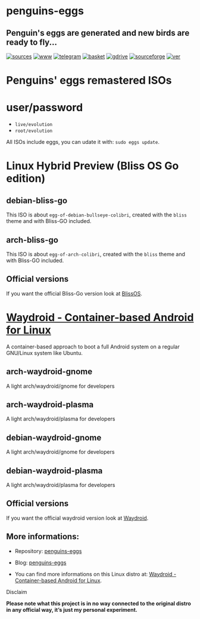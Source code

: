 penguins-eggs
=============

## Penguin&#39;s eggs are generated and new birds are ready to fly...
[![sources](https://img.shields.io/badge/github-sources-cyan)](https://github.com/pieroproietti/penguins-eggs)
[![www](https://img.shields.io/badge/www-blog-cyan)](https://penguins-eggs.net)
[![telegram](https://img.shields.io/badge/telegram-group-cyan)](https://t.me/penguins_eggs)
[![basket](https://img.shields.io/badge/basket-naked-blue)](https://github.com/pieroproietti/penguins-eggs/basket)
[![gdrive](https://img.shields.io/badge/gdrive-all-blue)](https://drive.google.com/drive/folders/19fwjvsZiW0Dspu2Iq-fQN0J-PDbKBlYY)
[![sourceforge](https://img.shields.io/badge/sourceforge-all-blue)](https://sourceforge.net/projects/penguins-eggs/files/)
[![ver](https://img.shields.io/npm/v/penguins-eggs.svg)](https://npmjs.org/package/penguins-eggs)

# Penguins' eggs remastered ISOs

# user/password
* ```live/evolution```
* ```root/evolution```

All ISOs include eggs, you can udate it with: ```sudo eggs update```.

# Linux Hybrid Preview (Bliss OS Go edition)

## debian-bliss-go

This ISO is about `egg-of-debian-bullseye-colibri`, created with the `bliss` theme and with Bliss-GO included.

## **arch-bliss-go**

This ISO is about `egg-of-arch-colibri`, created with the `bliss` theme and with Bliss-GO included.

## Official versions
If you want the official Bliss-Go version look at [BlissOS](https://blog.blissos.org/bliss-os-linux-hybrid-preview/). 


# [Waydroid - Container-based Android for Linux](https://waydro.id/)

A container-based approach to boot a full Android system on a regular GNU/Linux system like Ubuntu.

##  **arch-waydroid-gnome**
A light arch/waydroid/gnome for developers

##  **arch-waydroid-plasma**
A light arch/waydroid/plasma for developers

##  **debian-waydroid-gnome**
A light arch/waydroid/gnome for developers

##  **debian-waydroid-plasma**
A light arch/waydroid/plasma for developers

## Official versions
If you want the official waydroid version look at [Waydroid](https://waydro.id/#wdlinux). 

## More informations:

* Repository: [penguins-eggs](https://github.com/pieroproietti/penguins-eggs)
* Blog: [penguins-eggs](https://penguins-eggs.net)

* You can find more informations on this Linux distro at: [Waydroid - Container-based Android for Linux](https://waydro.id/).


Disclaim

__Please note what this project is in no way connected to the original distro in any official way, it’s just my personal experiment.__
